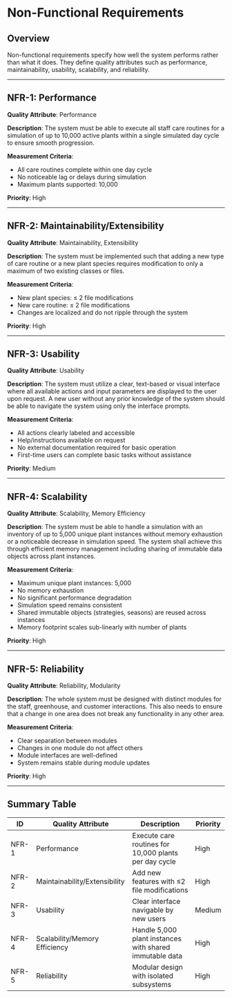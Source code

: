 # Non-Functional Requirements

## Overview
Non-functional requirements specify how well the system performs rather than what it does. They define quality attributes such as performance, maintainability, usability, scalability, and reliability.

---

## NFR-1: Performance
**Quality Attribute**: Performance

**Description**: The system must be able to execute all staff care routines for a simulation of up to 10,000 active plants within a single simulated day cycle to ensure smooth progression.

**Measurement Criteria**:
- All care routines complete within one day cycle
- No noticeable lag or delays during simulation
- Maximum plants supported: 10,000

**Priority**: High

---

## NFR-2: Maintainability/Extensibility
**Quality Attribute**: Maintainability, Extensibility

**Description**: The system must be implemented such that adding a new type of care routine or a new plant species requires modification to only a maximum of two existing classes or files.

**Measurement Criteria**:
- New plant species: ≤ 2 file modifications
- New care routine: ≤ 2 file modifications
- Changes are localized and do not ripple through the system

**Priority**: High

---

## NFR-3: Usability
**Quality Attribute**: Usability

**Description**: The system must utilize a clear, text-based or visual interface where all available actions and input parameters are displayed to the user upon request. A new user without any prior knowledge of the system should be able to navigate the system using only the interface prompts.

**Measurement Criteria**:
- All actions clearly labeled and accessible
- Help/instructions available on request
- No external documentation required for basic operation
- First-time users can complete basic tasks without assistance

**Priority**: Medium

---

## NFR-4: Scalability
**Quality Attribute**: Scalability, Memory Efficiency

**Description**: The system must be able to handle a simulation with an inventory of up to 5,000 unique plant instances without memory exhaustion or a noticeable decrease in simulation speed. The system shall achieve this through efficient memory management including sharing of immutable data objects across plant instances.

**Measurement Criteria**:
- Maximum unique plant instances: 5,000
- No memory exhaustion
- No significant performance degradation
- Simulation speed remains consistent
- Shared immutable objects (strategies, seasons) are reused across instances
- Memory footprint scales sub-linearly with number of plants

**Priority**: High

---

## NFR-5: Reliability
**Quality Attribute**: Reliability, Modularity

**Description**: The whole system must be designed with distinct modules for the staff, greenhouse, and customer interactions. This also needs to ensure that a change in one area does not break any functionality in any other area.

**Measurement Criteria**:
- Clear separation between modules
- Changes in one module do not affect others
- Module interfaces are well-defined
- System remains stable during module updates

**Priority**: High

---

## Summary Table

| ID | Quality Attribute | Description | Priority |
|---|---|---|---|
| NFR-1 | Performance | Execute care routines for 10,000 plants per day cycle | High |
| NFR-2 | Maintainability/Extensibility | Add new features with ≤2 file modifications | High |
| NFR-3 | Usability | Clear interface navigable by new users | Medium |
| NFR-4 | Scalability/Memory Efficiency | Handle 5,000 plant instances with shared immutable data | High |
| NFR-5 | Reliability | Modular design with isolated subsystems | High |